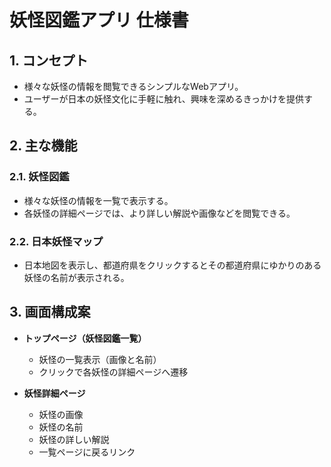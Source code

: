 # 妖怪図鑑アプリ 仕様書

## 1. コンセプト

- 様々な妖怪の情報を閲覧できるシンプルなWebアプリ。
- ユーザーが日本の妖怪文化に手軽に触れ、興味を深めるきっかけを提供する。

## 2. 主な機能

### 2.1. 妖怪図鑑

- 様々な妖怪の情報を一覧で表示する。
- 各妖怪の詳細ページでは、より詳しい解説や画像などを閲覧できる。

### 2.2. 日本妖怪マップ

- 日本地図を表示し、都道府県をクリックするとその都道府県にゆかりのある妖怪の名前が表示される。

## 3. 画面構成案

- **トップページ（妖怪図鑑一覧）**
  - 妖怪の一覧表示（画像と名前）
  - クリックで各妖怪の詳細ページへ遷移

- **妖怪詳細ページ**
  - 妖怪の画像
  - 妖怪の名前
  - 妖怪の詳しい解説
  - 一覧ページに戻るリンク
